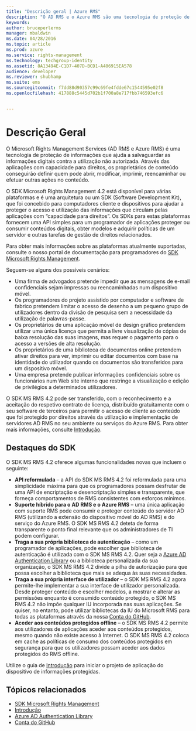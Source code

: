 ```yaml
---
title: "Descrição geral | Azure RMS"
description: "O AD RMS e o Azure RMS são uma tecnologia de proteção de informações que ajudam a salvaguardar as informações digitais contra a utilização não autorizada."
keywords: 
author: bruceperlerms
manager: mbaldwin
ms.date: 04/28/2016
ms.topic: article
ms.prod: azure
ms.service: rights-management
ms.technology: techgroup-identity
ms.assetid: 8A13494E-C1D7-407D-BCD1-A406915EA578
audience: developer
ms.reviewer: shubhamp
ms.suite: ems
ms.sourcegitcommit: f7dd88d90357c99c69fe4fdde67c1544595e02f8
ms.openlocfilehash: 417888c5445d702b1f700a8e717fbb746593efc6


---
```


# Descrição Geral


O Microsoft Rights Management Services (AD RMS e Azure RMS) é uma tecnologia de proteção de informações que ajuda a salvaguardar as informações digitais contra a utilização não autorizada. Através das aplicações com capacidade para direitos, os proprietários de conteúdo conseguirão definir quem pode abrir, modificar, imprimir, reencaminhar ou efetuar outras ações no conteúdo.

O SDK Microsoft Rights Management 4.2 está disponível para várias plataformas e é uma arquitetura ou um SDK (Software Development Kit), que foi concebido para computadores cliente e dispositivos para ajudar a proteger o acesso e utilização das informações que circulam pelas aplicações com “capacidade para direitos”. Os SDKs para estas plataformas fornecem uma API simples para um programador de aplicações proteger ou consumir conteúdos digitais, obter modelos e adquirir políticas de um servidor e outras tarefas de gestão de direitos relacionados.

Para obter mais informações sobre as plataformas atualmente suportadas, consulte o nosso portal de documentação para programadores do [SDK Microsoft Rights Management](active-directory-rights-management-services-multi-platform-thin-client-sdk-portal.md).

Seguem-se alguns dos possíveis cenários:

-   Uma firma de advogados pretende impedir que as mensagens de e-mail confidenciais sejam impressas ou reencaminhadas num dispositivo móvel.
-   Os programadores do projeto assistido por computador e software de fabrico pretendem limitar o acesso de desenho a um pequeno grupo de utilizadores dentro da divisão de pesquisa sem a necessidade da utilização de palavras-passe.
-   Os proprietários de uma aplicação móvel de design gráfico pretendem utilizar uma única licença que permita a livre visualização de cópias de baixa resolução das suas imagens, mas requer o pagamento para o acesso a versões de alta resolução.
-   Os proprietários de uma biblioteca de documentos online pretendem ativar direitos para ver, imprimir ou editar documentos com base na identidade do utilizador quando os documentos são transferidos para um dispositivo móvel.
-   Uma empresa pretende publicar informações confidenciais sobre os funcionários num Web site interno que restringe a visualização e edição de privilégios a determinados utilizadores.

O SDK MS RMS 4.2 pode ser transferido, com o reconhecimento e a aceitação do respetivo contrato de licença, distribuído gratuitamente com o seu software de terceiros para permitir o acesso de cliente ao conteúdo que foi protegido por direitos através da utilização e implementação de servidores AD RMS no seu ambiente ou serviços do Azure RMS. Para obter mais informações, consulte [Introdução](get-started.md).

## Destaques do SDK


O SDK MS RMS 4.2 oferece algumas funcionalidades novas que incluem o seguinte:

-   **API reformulada** – a API do SDK MS RMS 4.2 foi reformulada para uma simplicidade máxima para que os programadores possam desfrutar de uma API de encriptação e desencriptação simples e transparente, que forneça comportamentos de RMS consistentes com esforços mínimos.
-   **Suporte híbrido para o AD RMS e o Azure RMS** – uma única aplicação com suporte RMS pode consumir e proteger conteúdo do servidor AD RMS (utilizando a extensão do dispositivo móvel do AD RMS) e do serviço do Azure RMS. O SDK MS RMS 4.2 deteta de forma transparente o ponto final relevante que os administradores de TI podem configurar.
-   **Traga a sua própria biblioteca de autenticação** – como um programador de aplicações, pode escolher que biblioteca de autenticação é utilizada com o SDK MS RMS 4.2. Quer seja a [Azure AD Authentication Library](https://msdn.microsoft.com/library/jj573266.aspx) ou a biblioteca personalizada da sua organização, o SDK MS RMS 4.2 divide a pilha de autorização para que possa escolher a biblioteca que mais se adequa às suas necessidades.
-   **Traga a sua própria interface de utilizador** – o SDK MS RMS 4.2 agora permite-lhe implementar a sua interface de utilizador personalizada. Desde proteger conteúdo e escolher modelos, a mostrar e alterar as permissões enquanto é consumido conteúdo protegido, o SDK MS RMS 4.2 não impõe qualquer IU incorporada nas suas aplicações. Se quiser, no entanto, pode utilizar bibliotecas da IU do Microsoft RMS para todas as plataformas através da nossa [Conta do GitHub](https://github.com/AzureAD/).
-   **Aceder aos conteúdos protegidos offline** – o SDK MS RMS 4.2 permite aos utilizadores de aplicações aceder aos conteúdos protegidos, mesmo quando não existe acesso à Internet. O SDK MS RMS 4.2 coloca em cache as políticas de consumo dos conteúdos protegidos em segurança para que os utilizadores possam aceder aos dados protegidos do RMS offline.

Utilize o guia de [Introdução](get-started.md) para iniciar o projeto de aplicação do dispositivo de informações protegidas.

## Tópicos relacionados

* [SDK Microsoft Rights Management](active-directory-rights-management-services-multi-platform-thin-client-sdk-portal.md)
* [Introdução](get-started.md)
* [Azure AD Authentication Library](https://msdn.microsoft.com/en-us/library/jj573266.aspx)
* [Conta do GitHub](https://github.com/AzureAD/)
 

 






<!--HONumber=Jun16_HO4-->


